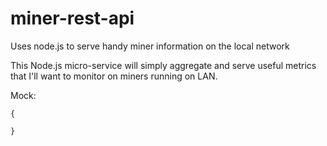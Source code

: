 # miner-rest-api
Uses node.js to serve handy miner information on the local network

This Node.js micro-service will simply aggregate and serve useful metrics that I'll want to monitor on miners running on LAN.

Mock:

```
{

}
```
